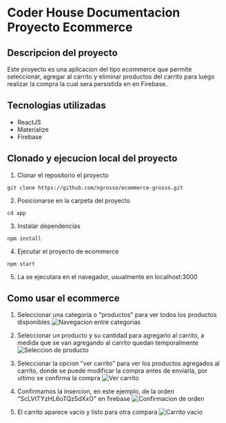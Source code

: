 # Coder House Documentacion Proyecto Ecommerce

## Descripcion del proyecto
Este proyecto es una aplicacion del tipo ecommerce que permite seleccionar, agregar al carrito y eliminar productos del carrito para luego realizar la compra la cual sera persistida en en Firebase.

## Tecnologias utilizadas
* ReactJS
* Materialize
* Firebase

## Clonado y ejecucion local del proyecto
  1. Clonar el repositorio el proyecto
   
   ```
   git clone https://github.com/ngrosso/ecommerce-grosso.git
   ```

  2. Posicionarse en la carpeta del proyecto

  ```
  cd app
  ```
  3. Instalar dependencias
   ```
   npm install
   ```
  4. Ejecutar el proyecto de ecommerce
   ```
   npm start
   ```
  5. La se ejecutara en el navegador, usualmente en localhost:3000
   
## Como usar el ecommerce
1. Seleccionar una categoria o "productos" para ver todos los productos disponibles
   ![Navegacion entre categorias](/app/public/media/ecommerce-navegacion.gif)

2. Seleccionar un producto y su cantidad para agregarlo al carrito, a medida que se van agregando al carrito quedan temporalmente 
   ![Seleccion de producto](/app/public/media/ecommerce-compra.gif)
3. Seleccionar la opcion "ver carrito" para ver los productos agregados al carrito, donde se puede modificar la compra antes de enviarla, por ultimo se confirma la compra
   ![Ver carrito](/app/public/media/ecommerce-compra2.gif)

4. Confirmamos la insercion, en este ejemplo, de la orden "ScLVtTYzHL6oTQz5dXxO" en firebase
   ![Confirmacion de orden](/app/public/media/ecommerce-persistencia.jpeg)

5. El carrito aparece vacio y listo para otra compara
   ![Carrito vacio](/app/public/media/ecommerce-carrito.gif)
